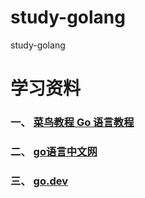 # study-golang
study-golang

# 学习资料
### 一、 [菜鸟教程 Go 语言教程](https://www.runoob.com/go/go-tutorial.html)
### 二、 [go语言中文网](https://studygolang.com/)
### 三、 [go.dev](https://go.dev/)